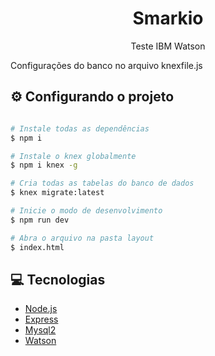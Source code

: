 <h1 align="center">Smarkio</h1>
<p align="center">Teste IBM Watson</p>

Configurações do banco no arquivo knexfile.js

## :gear: Configurando o projeto
```bash

# Instale todas as dependências
$ npm i

# Instale o knex globalmente
$ npm i knex -g

# Cria todas as tabelas do banco de dados
$ knex migrate:latest

# Inicie o modo de desenvolvimento
$ npm run dev

# Abra o arquivo na pasta layout
$ index.html
```

## :computer: Tecnologias

- [Node.js](https://nodejs.org/en/)
- [Express](https://www.npmjs.com/package/express) 
- [Mysql2](https://www.npmjs.com/package/mysql2) 
- [Watson](https://www.npmjs.com/package/ibm-watson)